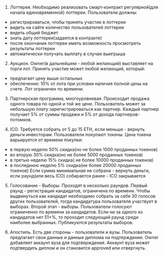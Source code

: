 1. Лоттерея. Необходимо реализовать смарт-контракт регулярной(для начала единовременной) лоттереи. Пользователи должны:
- регистрироваться, чтобы принять участие в лоттереи
- видеть на сайте количество пользователей лоттереи
- видеть общий бюджет
- знать дату лоттереи(задается в контракте)
- после окончания лоттереи иметь возможность просмотреть результаты лоттереи
- автоматически получать выплату в случае выигрыша

2. Аукцион. Owner(в дальнейшем - любой желающий) выставляет на торги лот. 
Принять участие может любой желающий, который:
- предлагает цену выше остальных
- обеспечение: 10% от лота при условии наличия полной цены на счете.
Лот ограничен по времени.

3. Партнерская программа, многоуровневая. Происходит продажа одного товара по одной и той же цене.
Пользователь может за небольшую плату зарегистрироваться как партнер.
Каждый партнер получает 5% от суммы продажи и 5% от дохода партнеров-потомков.

4. ICO. Требуется собрать от 5 до 15 ETH, если меньше - вернуть деньги инвесторам.
Пользователи покупают токены. Цена токена варьируется от времени покупки:
- в первую неделю 50% скидка(но не более 1000 проданных токенов)
- во вторую 30% скидка(но не более 5000 проданных токенов)
- в третью неделю 15% скидка( не более 10000 проданных токенов)
- в последнюю неделю 5% скидка(не более 20000 проданных токенов)
Если сумма минимальная не собрана - вернуть деньги, если раунд(или весь ICO) собирается ранее - ICO  закрывается

5. Голосование - Выборы. Проходят в несколько раундов. Первый раунд - регистрация кандидатов, ограничена по времени.
Чтобы выдвинуться как кандидат необходимо собрать за себя 30 голосов других пользователей, 
тогда кандидатура пользователя участвует в выборах.
Второй этап - выборы. Пользователи голосуют ограниченно по времени за кандидатов.
Если ни за одного из кандидатов нет 51+%, то проходит следующий раунд среди наиболее выбранных.
Публикуются результаты выборов.


6. Апостиль. Есть две стороны - пользователи и вузы. Пользователь предлагает свои данные и данные диплома на подтерждение.
Owner добавляет аккаунт вуза для подтверждения. Аккаунт вуза может подтвердить диплом и он становится approved или отвергнуть.
